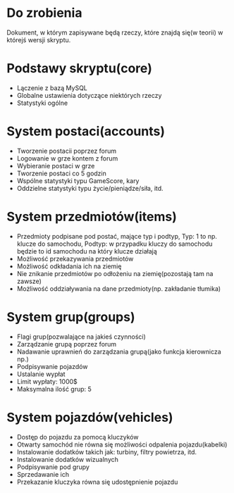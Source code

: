 ﻿Do zrobienia
========================================================================

Dokument, w którym zapisywane będą rzeczy, które znajdą się(w teorii) w którejś wersji skryptu.

Podstawy skryptu(core)
========================================================================

- Lączenie z bazą MySQL
- Globalne ustawienia dotyczące niektórych rzeczy
- Statystyki ogólne

System postaci(accounts)
========================================================================

- Tworzenie postacii poprzez forum
- Logowanie w grze kontem z forum
- Wybieranie postaci w grze
- Tworzenie postaci co 5 godzin
- Wspólne statystyki typu GameScore, kary
- Oddzielne statystyki typu życie/pieniądze/siła, itd.

System przedmiotów(items)
========================================================================

- Przedmioty podpisane pod postać, mające typ i podtyp,
Typ: 1 to np. klucze do samochodu,
Podtyp: w przypadku kluczy do samochodu będzie to id samochodu na który klucze działają
- Możliwość przekazywania przedmiotów
- Możliwość odkładania ich na ziemię
- Nie znikanie przedmiotów po odłożeniu na ziemię(pozostają tam na zawsze)
- Możliwość oddziaływania na dane przedmioty(np. zakładanie tłumika)

System grup(groups)
========================================================================

- Flagi grup(pozwalające na jakieś czynności)
- Zarządzanie grupą poprzez forum
- Nadawanie uprawnień do zarządzania grupą(jako funkcja kierownicza np.)
- Podpisywanie pojazdów
- Ustalanie wypłat
- Limit wypłaty: 1000$
- Maksymalna ilość grup: 5

System pojazdów(vehicles)
========================================================================

- Dostęp do pojazdu za pomocą kluczyków
- Otwarty samochód nie równa się możliwości odpalenia pojazdu(kabelki)
- Instalowanie dodatków takich jak: turbiny, filtry powietrza, itd.
- Instalowanie dodatków wizualnych
- Podpisywanie pod grupy
- Sprzedawanie ich
- Przekazanie kluczyka równa się udostępnienie pojazdu